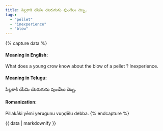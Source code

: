 ```yaml
---
title: పిల్లకాకి యేమి యెరుగును వుండేలు దెబ్బ.
tags:
  - "pellet"
  - "inexperience"
  - "blow"
---
```


{% capture data %}
#### Meaning in English:
What does a young crow know about the blow of a pellet ?
Inexperience.

#### Meaning in Telugu:
పిల్లకాకి యేమి యెరుగును వుండేలు దెబ్బ.

#### Romanization:
Pillakāki yēmi yerugunu vuṇḍēlu debba.
{% endcapture %}

{{ data | markdownify }}


